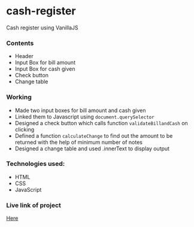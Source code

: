 # cash-register
 Cash register using VanillaJS
### Contents
* Header
* Input Box for bill amount
* Input Box for cash given
* Check button
* Change table
### Working
* Made two input boxes for bill amount and cash given
* Linked them to Javascript using `document.querySelector`
* Designed a check button which calls function `validateBillandCash` on clicking
* Defined a function `calculateChange` to find out the amount to be returned with the help of minimum number of notes
* Designed a change table and used .innerText to display output
 ### Technologies used:
* HTML
* CSS
* JavaScript
### Live link of project 
[Here](https://cash-register-mark-ten.netlify.app/)


